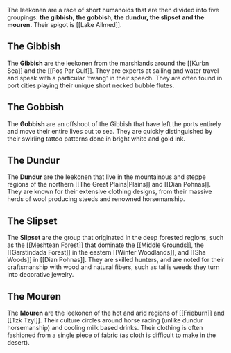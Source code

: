 The leekonen are a race of short humanoids that are then divided into five groupings: **the gibbish, the gobbish, the dundur, the slipset and the mouren.** Their spigot is [[Lake Ailmed]]. 
## The Gibbish

The **Gibbish** are the leekonen from the marshlands around the [[Kurbn Sea]] and the [[Pos Par Gulf]]. They are experts at sailing and water travel and speak with a particular 'twang' in their speech. They are often found in port cities playing their unique short necked bubble flutes. 
## The Gobbish

The **Gobbish** are an offshoot of the Gibbish that have left the ports entirely and move their entire lives out to sea. They are quickly distinguished by their swirling tattoo patterns done in bright white and gold ink.
## The Dundur

The **Dundur** are the leekonen that live in the mountainous and steppe regions of the northern [[The Great Plains|Plains]] and [[Dian Pohnas]]. They are known for their extensive clothing designs, from their massive herds of wool producing steeds and renowned horsemanship. 
## The Slipset

The **Slipset** are the group that originated in the deep forested regions, such as the [[Meshtean Forest]] that dominate the [[Middle Grounds]], the [[Garstindada Forest]] in the eastern [[Winter Woodlands]], and [[Sha Woods]] in [[Dian Pohnas]]. They are skilled hunters, and are noted for their craftsmanship with wood and natural fibers, such as tallis weeds they turn into decorative jewelry.
## The Mouren

The **Mouren** are the leekonen of the hot and arid regions of [[Frieburn]] and [[Tzk Tzyl]]. Their culture circles around horse racing (unlike dundur horsemanship) and cooling milk based drinks. Their clothing is often fashioned from a single piece of fabric (as cloth is difficult to make in the desert). 